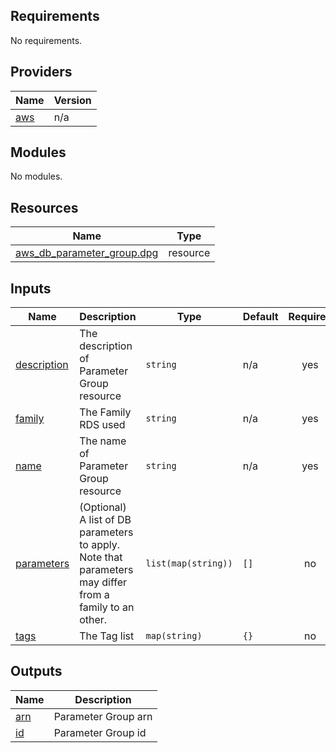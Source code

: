 <!-- BEGIN_TF_DOCS -->
## Requirements

No requirements.

## Providers

| Name | Version |
|------|---------|
| <a name="provider_aws"></a> [aws](#provider\_aws) | n/a |

## Modules

No modules.

## Resources

| Name | Type |
|------|------|
| [aws_db_parameter_group.dpg](https://registry.terraform.io/providers/hashicorp/aws/latest/docs/resources/db_parameter_group) | resource |

## Inputs

| Name | Description | Type | Default | Required |
|------|-------------|------|---------|:--------:|
| <a name="input_description"></a> [description](#input\_description) | The description of Parameter Group resource | `string` | n/a | yes |
| <a name="input_family"></a> [family](#input\_family) | The Family RDS used | `string` | n/a | yes |
| <a name="input_name"></a> [name](#input\_name) | The name of Parameter Group resource | `string` | n/a | yes |
| <a name="input_parameters"></a> [parameters](#input\_parameters) | (Optional) A list of DB parameters to apply. Note that parameters may differ from a family to an other. | `list(map(string))` | `[]` | no |
| <a name="input_tags"></a> [tags](#input\_tags) | The Tag list | `map(string)` | `{}` | no |

## Outputs

| Name | Description |
|------|-------------|
| <a name="output_arn"></a> [arn](#output\_arn) | Parameter Group arn |
| <a name="output_id"></a> [id](#output\_id) | Parameter Group id |
<!-- END_TF_DOCS -->